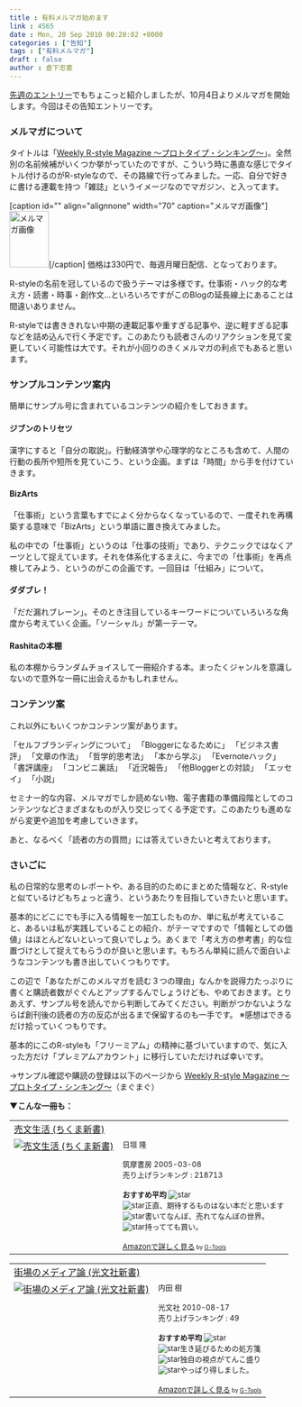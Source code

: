 ```yaml
---
title : 有料メルマガ始めます
link : 4565
date : Mon, 20 Sep 2010 00:20:02 +0000
categories : ["告知"]
tags : ["有料メルマガ"]
draft : false
author : 倉下忠憲
---
```


<a href="https://rashita.net/blog/?p=4558">先週のエントリー</a>でもちょこっと紹介しましたが、10月4日よりメルマガを開始します。今回はその告知エントリーです。

<h3>メルマガについて</h3>
タイトルは「<a href="http://www.mag2.com/m/0001185133.html">Weekly R-style Magazine ～プロトタイプ・シンキング～</a>」。全然別の名前候補がいくつか挙がっていたのですが、こういう時に愚直な感じでタイトル付けるのがR-styleなので、その路線で行ってみました。一応、自分で好きに書ける連載を持つ「雑誌」というイメージなのでマガジン、と入ってます。

[caption id="" align="alignnone" width="70" caption="メルマガ画像"]<img alt="メルマガ画像" src="http://www.mag2.com/images/MagazineCover/0001185133c.png" title="メルマガ画像" width="70" height="100" />[/caption]
価格は330円で、毎週月曜日配信、となっております。

R-styleの名前を冠しているので扱うテーマは多様です。仕事術・ハック的な考え方・読書・時事・創作文…といろいろですがこのBlogの延長線上にあることは間違いありません。

R-styleでは書ききれない中期の連載記事や重すぎる記事や、逆に軽すぎる記事などを詰め込んで行く予定です。このあたりも読者さんのリアクションを見て変更していく可能性は大です。それが小回りのきくメルマガの利点でもあると思います。

<h3>サンプルコンテンツ案内</h3>
簡単にサンプル号に含まれているコンテンツの紹介をしておきます。

<h4>ジブンのトリセツ</h4>
漢字にすると「自分の取説」。行動経済学や心理学的なところも含めて、人間の行動の長所や短所を見ていこう、という企画。まずは「時間」から手を付けていきます。

<h4>BizArts</h4>
「仕事術」という言葉もすでによく分からなくなっているので、一度それを再構築する意味で「BizArts」という単語に置き換えてみました。

私の中での「仕事術」というのは「仕事の技術」であり、テクニックではなくアーツとして捉えています。それを体系化するまえに、今までの「仕事術」を再点検してみよう、というのがこの企画です。一回目は「仕組み」について。

<h4>ダダブレ！</h4> 
「だだ漏れブレーン」。そのとき注目しているキーワードについていろいろな角度から考えていく企画。「ソーシャル」が第一テーマ。

<h4>Rashitaの本棚</h4>
私の本棚からランダムチョイスして一冊紹介する本。まったくジャンルを意識しないので意外な一冊に出会えるかもしれません。
　
<h3>コンテンツ案</h3>
これ以外にもいくつかコンテンツ案があります。

「セルフブランディングについて」
「Bloggerになるために」
「ビジネス書評」
「文章の作法」
「哲学的思考法」
「本から学ぶ」
「Evernoteハック」
「書評講座」
「コンビニ裏話」
「近況報告」
「他Bloggerとの対談」
「エッセイ」
「小説」

セミナー的な内容、メルマガでしか読めない物、電子書籍の準備段階としてのコンテンツなどさまざまなものが入り交じってくる予定です。このあたりも進めながら変更や追加を考慮していきます。

あと、なるべく「読者の方の質問」には答えていきたいと考えております。
<h3>さいごに</h3>
私の日常的な思考のレポートや、ある目的のためにまとめた情報など、R-styleと似ているけどもちょっと違う、というあたりを目指していきたいと思います。

基本的にどこにでも手に入る情報を一加工したものか、単に私が考えていること、あるいは私が実践していることの紹介、がテーマですので「情報としての価値」はほとんどないといって良いでしょう。あくまで「考え方の参考書」的な位置づけとして捉えてもらうのが良いと思います。もちろん単純に読んで面白いようなコンテンツも書き出していくつもりです。

この辺で「あなたがこのメルマガを読む３つの理由」なんかを説得力たっぷりに書くと購読者数がぐぐんとアップするんでしょうけども、やめておきます。とりあえず、サンプル号を読んでから判断してみてください。判断がつかないようならば創刊後の読者の方の反応が出るまで保留するのも一手です。
※感想はできるだけ拾っていくつもりです。

基本的にこのR-styleも「フリーミアム」の精神に基づいていますので、気に入った方だけ「プレミアムアカウント」に移行していただければ幸いです。

→サンプル確認や購読の登録は以下のページから
<a href="http://www.mag2.com/m/0001185133.html">Weekly R-style Magazine ～プロトタイプ・シンキング～</a>（まぐまぐ）

<strong>▼こんな一冊も：</strong>
<table  border="0" cellpadding="5"><tr><td colspan="2"><a href="http://www.amazon.co.jp/%E5%A3%B2%E6%96%87%E7%94%9F%E6%B4%BB-%E3%81%A1%E3%81%8F%E3%81%BE%E6%96%B0%E6%9B%B8-%E6%97%A5%E5%9E%A3-%E9%9A%86/dp/4480062238%3FSubscriptionId%3D15SMZCTB9V8NGR2TW082%26tag%3Drashita1000-22%26linkCode%3Dxm2%26camp%3D2025%26creative%3D165953%26creativeASIN%3D4480062238" target="_top">売文生活 (ちくま新書)</a><img src="http://www.assoc-amazon.jp/e/ir?t=rashita1000-22&l=ur2&o=9" width="1" height="1" style="border: none;" alt="" /></td></tr><tr><td valign="top"><a href="http://www.amazon.co.jp/%E5%A3%B2%E6%96%87%E7%94%9F%E6%B4%BB-%E3%81%A1%E3%81%8F%E3%81%BE%E6%96%B0%E6%9B%B8-%E6%97%A5%E5%9E%A3-%E9%9A%86/dp/4480062238%3FSubscriptionId%3D15SMZCTB9V8NGR2TW082%26tag%3Drashita1000-22%26linkCode%3Dxm2%26camp%3D2025%26creative%3D165953%26creativeASIN%3D4480062238" target="_top"><img src="http://ecx.images-amazon.com/images/I/41BWJYYK8VL._SL160_.jpg" border="0" alt="売文生活 (ちくま新書)" /></a></td><td valign="top"><font size="-1">日垣 隆 <br /><br />筑摩書房  2005-03-08<br />売り上げランキング : 218713<br /><br /><strong>おすすめ平均  </strong><img src="http://g-images.amazon.com/images/G/01/detail/stars-3-0.gif" alt="star" /><br /><img src="http://g-images.amazon.com/images/G/01/detail/stars-2-0.gif" alt="star" />正直、期待するものはない本だと思います<br /><img src="http://g-images.amazon.com/images/G/01/detail/stars-4-0.gif" alt="star" />書いてなんぼ、売れてなんぼの世界。<br /><img src="http://g-images.amazon.com/images/G/01/detail/stars-4-0.gif" alt="star" />持ってても買い。<br /><br /><a href="http://www.amazon.co.jp/%E5%A3%B2%E6%96%87%E7%94%9F%E6%B4%BB-%E3%81%A1%E3%81%8F%E3%81%BE%E6%96%B0%E6%9B%B8-%E6%97%A5%E5%9E%A3-%E9%9A%86/dp/4480062238%3FSubscriptionId%3D15SMZCTB9V8NGR2TW082%26tag%3Drashita1000-22%26linkCode%3Dxm2%26camp%3D2025%26creative%3D165953%26creativeASIN%3D4480062238" target="_top">Amazonで詳しく見る</a></font><font size="-2"> by <a href="http://www.goodpic.com/mt/aws/index.html" >G-Tools</a></font></td></tr></table>

<table  border="0" cellpadding="5"><tr><td colspan="2"><a href="http://www.amazon.co.jp/%E8%A1%97%E5%A0%B4%E3%81%AE%E3%83%A1%E3%83%87%E3%82%A3%E3%82%A2%E8%AB%96-%E5%85%89%E6%96%87%E7%A4%BE%E6%96%B0%E6%9B%B8-%E5%86%85%E7%94%B0-%E6%A8%B9/dp/4334035779%3FSubscriptionId%3D15SMZCTB9V8NGR2TW082%26tag%3Drashita1000-22%26linkCode%3Dxm2%26camp%3D2025%26creative%3D165953%26creativeASIN%3D4334035779" target="_top">街場のメディア論 (光文社新書)</a><img src="http://www.assoc-amazon.jp/e/ir?t=rashita1000-22&l=ur2&o=9" width="1" height="1" style="border: none;" alt="" /></td></tr><tr><td valign="top"><a href="http://www.amazon.co.jp/%E8%A1%97%E5%A0%B4%E3%81%AE%E3%83%A1%E3%83%87%E3%82%A3%E3%82%A2%E8%AB%96-%E5%85%89%E6%96%87%E7%A4%BE%E6%96%B0%E6%9B%B8-%E5%86%85%E7%94%B0-%E6%A8%B9/dp/4334035779%3FSubscriptionId%3D15SMZCTB9V8NGR2TW082%26tag%3Drashita1000-22%26linkCode%3Dxm2%26camp%3D2025%26creative%3D165953%26creativeASIN%3D4334035779" target="_top"><img src="http://ecx.images-amazon.com/images/I/31vIGg%2BjCPL._SL160_.jpg" border="0" alt="街場のメディア論 (光文社新書)" /></a></td><td valign="top"><font size="-1">内田 樹 <br /><br />光文社  2010-08-17<br />売り上げランキング : 49<br /><br /><strong>おすすめ平均  </strong><img src="http://g-images.amazon.com/images/G/01/detail/stars-4-5.gif" alt="star" /><br /><img src="http://g-images.amazon.com/images/G/01/detail/stars-4-0.gif" alt="star" />生き延びるための処方箋<br /><img src="http://g-images.amazon.com/images/G/01/detail/stars-5-0.gif" alt="star" />独自の視点がてんこ盛り<br /><img src="http://g-images.amazon.com/images/G/01/detail/stars-5-0.gif" alt="star" />やっぱり得しました。<br /><br /><a href="http://www.amazon.co.jp/%E8%A1%97%E5%A0%B4%E3%81%AE%E3%83%A1%E3%83%87%E3%82%A3%E3%82%A2%E8%AB%96-%E5%85%89%E6%96%87%E7%A4%BE%E6%96%B0%E6%9B%B8-%E5%86%85%E7%94%B0-%E6%A8%B9/dp/4334035779%3FSubscriptionId%3D15SMZCTB9V8NGR2TW082%26tag%3Drashita1000-22%26linkCode%3Dxm2%26camp%3D2025%26creative%3D165953%26creativeASIN%3D4334035779" target="_top">Amazonで詳しく見る</a></font><font size="-2"> by <a href="http://www.goodpic.com/mt/aws/index.html" >G-Tools</a></font></td></tr></table>

